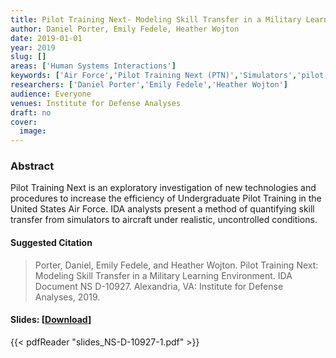 ```yaml
---
title: Pilot Training Next- Modeling Skill Transfer in a Military Learning Environment
author: Daniel Porter, Emily Fedele, Heather Wojton
date: 2019-01-01
year: 2019
slug: []
areas: ['Human Systems Interactions']
keywords: ['Air Force','Pilot Training Next (PTN)','Simulators','pilot training','Linear Mixed Models']
researchers: ['Daniel Porter','Emily Fedele','Heather Wojton']
audience: Everyone
venues: Institute for Defense Analyses
draft: no
cover:
  image: 
---
```




### Abstract
Pilot Training Next is an exploratory investigation of new technologies and procedures to increase the efficiency of Undergraduate Pilot Training in the United States Air Force. IDA analysts present a method of quantifying skill transfer from simulators to aircraft under realistic, uncontrolled conditions.

#### Suggested Citation
> Porter, Daniel, Emily Fedele, and Heather Wojton. Pilot Training Next: Modeling Skill Transfer in a Military Learning Environment. IDA Document NS D-10927. Alexandria, VA: Institute for Defense Analyses, 2019.

#### Slides: [[Download](slides_NS-D-10927-1.pdf)]
{{< pdfReader "slides_NS-D-10927-1.pdf" >}}




